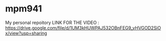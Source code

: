 # mpm941
 My personal repoitory
LINK FOR THE VIDEO : https://drive.google.com/file/d/1UM3kHUWPAJ532OBnFEG9_vHVGOD2SiOx/view?usp=sharing 
